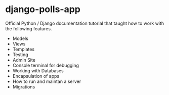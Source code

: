 # django-polls-app
Official Python / Django documentation tutorial that taught how to work with the following features.

<ul>
<li> Models
<li> Views
<li> Templates
<li> Testing
<li> Admin Site
<li> Console terminal for debugging
<li> Working with Databases
<li> Encapsulation of apps
<li> How to run and maintan a server
<li> Migrations
</ul>
